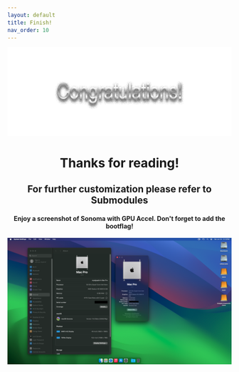 ```yaml
---
layout: default
title: Finish!
nav_order: 10
---
```


<p align="center">
  <img width="650" height="200" src="../assets/HeaderCongrats.png">
</p>

<h1 align="center">Thanks for reading!</h1>
<h2 align="center">For further customization please refer to Submodules</h2>
<h4 align="center">Enjoy a screenshot of Sonoma with GPU Accel. Don't forget to add the bootflag!</h4>

<p align="center">
  <img src="../Assets/macOSSonomaGPUAccel.png">
</p>